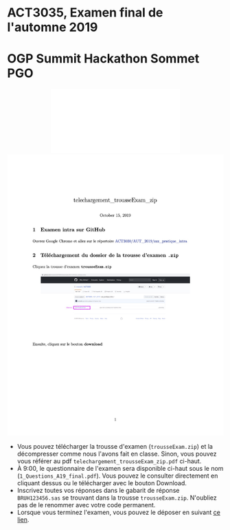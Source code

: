 # ACT3035, Examen final de l'automne 2019

# OGP Summit Hackathon Sommet PGO

<center>
    <object data="telechargement_trousseExam_zip.pdf" type="application/pdf" width="700px" height="1200px">
        <embed src="telechargement_trousseExam_zip.pdf">
            <img src="telechargement_trousseExam_zip.jpg">
        </embed>
    </object>
</center>

* Vous pouvez télécharger la trousse d'examen (`trousseExam.zip`) et la décompresser comme nous l'avons fait en classe. Sinon, vous pouvez vous référer au pdf `telechargement_trousseExam_zip.pdf` ci-haut.
* À 9:00, le questionnaire de l'examen sera disponible ci-haut sous le nom (`1_Questions_A19_final.pdf`). Vous pouvez le consulter directement en cliquant dessus ou le télécharger avec le bouton Download.
* Inscrivez toutes vos réponses dans le gabarit de réponse `BRUH123456.sas` se trouvant dans la trousse `trousseExam.zip`. N'oubliez pas de le renommer avec votre code permanent.
* Lorsque vous terminez l'examen, vous pouvez le déposer en suivant [ce lien](https://www.dropbox.com/request/uoriaHyFRkNUxEfqXCrj).
